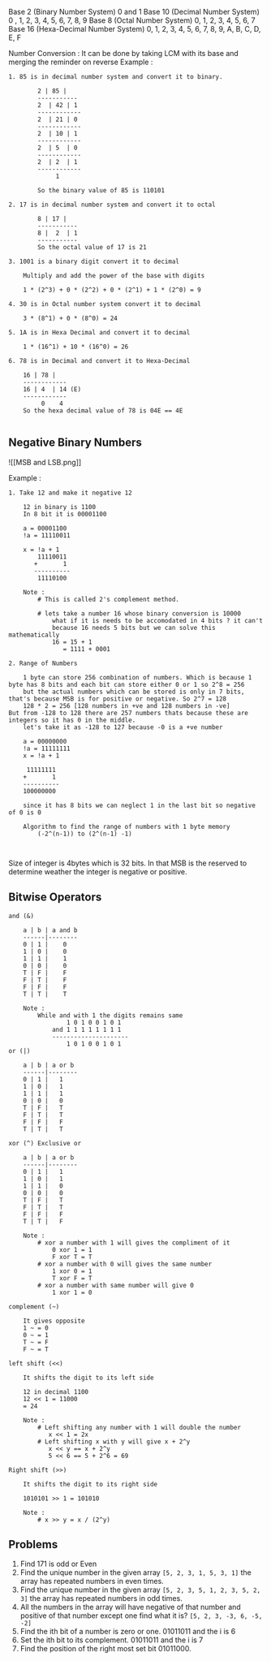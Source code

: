 Base 2 (Binary Number System)
	0 and 1
Base 10 (Decimal Number System)
	0 , 1, 2, 3, 4, 5, 6, 7, 8, 9
Base 8 (Octal Number System)
	0, 1, 2, 3, 4, 5, 6, 7
Base 16 (Hexa-Decimal Number System)
	0, 1, 2, 3, 4, 5, 6, 7, 8, 9, A, B, C, D, E, F

Number Conversion : It can be done by taking LCM with its base and merging the reminder on reverse
Example :

```
1. 85 is in decimal number system and convert it to binary.

		2 | 85 |
		-----------
		2  | 42 | 1
		------------
		2  | 21 | 0
		------------
		2  | 10 | 1
		------------
		2  | 5  | 0
		------------
		2  | 2  | 1
		------------
		     1
		     
		So the binary value of 85 is 110101
		
2. 17 is in decimal number system and convert it to octal

		8 | 17 |
		-----------
		8 |  2  | 1
		-----------
		So the octal value of 17 is 21

3. 1001 is a binary digit convert it to decimal

	Multiply and add the power of the base with digits
	
	1 * (2^3) + 0 * (2^2) + 0 * (2^1) + 1 * (2^0) = 9

4. 30 is in Octal number system convert it to decimal

	3 * (8^1) + 0 * (8^0) = 24

5. 1A is in Hexa Decimal and convert it to decimal

	1 * (16^1) + 10 * (16^0) = 26

6. 78 is in Decimal and convert it to Hexa-Decimal

	16 | 78 |
	------------
	16 | 4  | 14 (E)
	------------
		 0    4
	So the hexa decimal value of 78 is 04E == 4E
		
```

## Negative Binary Numbers

![[MSB and LSB.png]]

Example :
```
1. Take 12 and make it negative 12

	12 in binary is 1100
	In 8 bit it is 00001100

	a = 00001100
	!a = 11110011
	
	x = !a + 1 
		11110011
	   +       1
	   ----------
		11110100

	Note :
		# This is called 2's complement method.
		
		# lets take a number 16 whose binary conversion is 10000 
			what if it is needs to be accomodated in 4 bits ? it can't 
			because 16 needs 5 bits but we can solve this mathematically
			16 = 15 + 1
			   = 1111 + 0001

2. Range of Numbers

	1 byte can store 256 combination of numbers. Which is because 1 byte has 8 bits and each bit can store either 0 or 1 so 2^8 = 256
	but the actual numbers which can be stored is only in 7 bits, that's because MSB is for positive or negative. So 2^7 = 128 
	128 * 2 = 256 [128 numbers in +ve and 128 numbers in -ve]
But from -128 to 128 there are 257 numbers thats because these are integers so it has 0 in the middle.
	let's take it as -128 to 127 because -0 is a +ve number 

	a = 00000000
	!a = 11111111
	x = !a + 1

	 11111111
	+       1
	----------
	100000000

	since it has 8 bits we can neglect 1 in the last bit so negative of 0 is 0

	Algorithm to find the range of numbers with 1 byte memory
		(-2^(n-1)) to (2^(n-1) -1)

	
```


Size of integer is 4bytes which is 32 bits. In that MSB is the reserved to determine weather the integer is negative or positive.
## Bitwise Operators

```
and (&)

	a | b | a and b
	------|--------
	0 | 1 |    0
	1 | 0 |    0
	1 | 1 |    1
	0 | 0 |    0
	T | F |    F
	F | T |    F
	F | F |    F
	T | T |    T

	Note :
		While and with 1 the digits remains same
				1 0 1 0 0 1 0 1
			and 1 1 1 1 1 1 1 1 
			---------------------
				1 0 1 0 0 1 0 1
or (|)

	a | b | a or b
	------|--------
	0 | 1 |   1
	1 | 0 |   1
	1 | 1 |   1
	0 | 0 |   0
	T | F |   T
	F | T |   T
	F | F |   F
	T | T |   T
	
xor (^) Exclusive or

	a | b | a or b
	------|--------
	0 | 1 |   1
	1 | 0 |   1
	1 | 1 |   0
	0 | 0 |   0
	T | F |   T
	F | T |   T
	F | F |   F
	T | T |   F

	Note :
		# xor a number with 1 will gives the compliment of it
			0 xor 1 = 1
			F xor T = T
		# xor a number with 0 will gives the same number
			1 xor 0 = 1
			T xor F = T
		# xor a number with same number will give 0
			1 xor 1 = 0

complement (~)

	It gives opposite
	1 ~ = 0
	0 ~ = 1
	T ~ = F
	F ~ = T

left shift (<<)

	It shifts the digit to its left side

	12 in decimal 1100
	12 << 1 = 11000
	= 24

	Note :
		# Left shifting any number with 1 will double the number
		   x << 1 = 2x
		# Left shifting x with y will give x + 2^y
		   x << y == x + 2^y
		   5 << 6 == 5 + 2^6 = 69

Right shift (>>)

	It shifts the digit to its right side

	1010101 >> 1 = 101010

	Note :
		# x >> y = x / (2^y)
```

## Problems

1. Find 171 is odd or Even
2. Find the unique number in the given array `[5, 2, 3, 1, 5, 3, 1]` the array has repeated numbers in even times.
3. Find the unique number in the given array `[5, 2, 3, 5, 1, 2, 3, 5, 2, 3]` the array has repeated numbers in odd times.
4. All the numbers in the array will have negative of that number and positive of that number except one find what it is? `[5, 2, 3, -3, 6, -5, -2]`
5. Find the ith bit of a number is zero or one. 01011011 and the i is 6
6. Set the ith bit to its complement. 01011011 and the i is 7
7. Find the position of the right most set bit 01011000. 